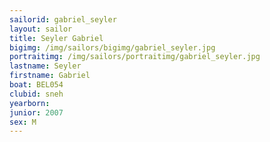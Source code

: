 ```yaml
---
sailorid: gabriel_seyler
layout: sailor
title: Seyler Gabriel
bigimg: /img/sailors/bigimg/gabriel_seyler.jpg
portraitimg: /img/sailors/portraitimg/gabriel_seyler.jpg
lastname: Seyler
firstname: Gabriel
boat: BEL054
clubid: sneh
yearborn: 
junior: 2007
sex: M
---
```

